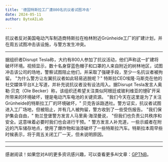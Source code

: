 ```yaml
---
title: '德国特斯拉工厂遭800名抗议者试图冲击'
date: 2024-05-11
author: ByteAILab

---
```


抗议者反对美国电动汽车制造商特斯拉在柏林附近Grünheide工厂的扩建计划，并在周五试图冲击该设施，与警方发生冲突。

---
据组织者Disrupt Tesla称，大约有800人参加了抗议活动，他们声称这一扩建将破坏环境。视频显示，数十名身穿蓝色帽子和口罩的人来自附近的树林地区，试图冲击该公司的场地，警察试图阻止他们，并采取了强硬手段，至少一名抗议者被拘留。 "为什么警方让左翼抗议者如此轻易逃脱呢？" 特斯拉CEO埃隆·马斯克在他的社交媒体平台X上写道，并补充说抗议者没有设法闯入。据Disrupt Tesla发言人奥勒·贝克（Ole Becker）称，该组织还希望关注类似阿根廷或玻利维亚的锂矿开采所带来的环境破坏，锂是电动汽车电池的关键资源。 "我们今天在这里是为了关注Grünheide的特斯拉工厂的环境破坏，" 贝克告诉路透社。警方证实，抗议者试图进入工厂场地，但被阻止，并有几人被拘留，警方收到了一些受伤报告。 "我们保护集会自由，" 勃兰登堡警方发言人马里奥·海涅曼说， "但我们也负责公共秩序和安全。这意味着必要时我们也会进行干预。" 警方发言人补充道，一些示威者在附近的汽车储存地点，使用了爆炸物和油漆破坏了一些特斯拉汽车。特斯拉本周早些时候表示，将于周五关闭工厂一天，但未说明原因。

---
---
感谢阅读！如果您对AI的更多资讯感兴趣，可以查看更多AI文章：[GPTNB](https://gptnb.com)。